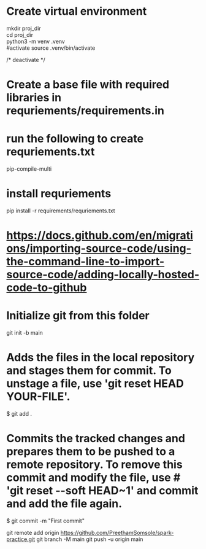 # Create virtual environment
mkdir proj_dir \
cd proj_dir \
python3 -m venv .venv \
#activate 
source .venv/bin/activate 

/*
deactivate
*/

# Create a base file with required libraries in requriements/requirements.in
# run the following to create requriements.txt
pip-compile-multi

# install requriements
pip install -r requirements/requriements.txt

# https://docs.github.com/en/migrations/importing-source-code/using-the-command-line-to-import-source-code/adding-locally-hosted-code-to-github
# Initialize git from this folder
git init -b main
# Adds the files in the local repository and stages them for commit. To unstage a file, use 'git reset HEAD YOUR-FILE'.

$ git add .

# Commits the tracked changes and prepares them to be pushed to a remote repository. To remove this commit and modify the file, use  # 'git reset --soft HEAD~1' and commit and add the file again.

$ git commit -m "First commit"

git remote add origin https://github.com/PreethamSomsole/spark-practice.git
git branch -M main
git push -u origin main

